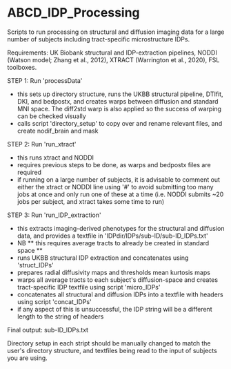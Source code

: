 # ABCD_IDP_Processing
Scripts to run processing on structural and diffusion imaging data for a large number of subjects including tract-specific microstructure IDPs. 

Requirements: UK Biobank structural and IDP-extraction pipelines, NODDI (Watson model; Zhang et al., 2012), XTRACT (Warrington et al., 2020), FSL toolboxes.

STEP 1: Run 'processData' 
- this sets up directory structure, runs the UKBB structural pipeline, DTIfit, DKI, and bedpostx, and creates warps between diffusion and standard MNI space. The diff2std warp is also applied so the success of warping can be checked visually 
- calls script 'directory_setup' to copy over and rename relevant files, and create nodif_brain and mask

STEP 2: Run 'run_xtract'
- this runs xtract and NODDI
- requires previous steps to be done, as warps and bedpostx files are required
- if running on a large number of subjects, it is advisable to comment out either the xtract or NODDI line using '#' to avoid submitting too many jobs at once and only run one of these at a time (i.e. NODDI submits ~20 jobs per subject, and xtract takes some time to run)

STEP 3: Run 'run_IDP_extraction'
- this extracts imaging-derived phenotypes for the structural and diffusion data, and provides a textfile in 'IDPdir/IDPs/sub-ID/sub-ID_IDPs.txt'
- NB ** this requires average tracts to already be created in standard space **
- runs UKBB structural IDP extraction and concatenates using 'struct_IDPs'
- prepares radial diffusivity maps and thresholds mean kurtosis maps
- warps all average tracts to each subject's diffusion-space and creates tract-specific IDP textfile using script 'micro_IDPs'
- concatenates all structural and diffusion IDPs into a textfile with headers using script 'concat_IDPs' 
- if any aspect of this is unsuccessful, the IDP string will be a different length to the string of headers 

Final output: sub-ID_IDPs.txt

Directory setup in each stript should be manually changed to match the user's directory structure, and textfiles being read to the input of subjects you are using. 
